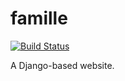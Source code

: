 famille
=======

[![Build Status](https://travis-ci.org/m-vdb/famille.png)](https://travis-ci.org/m-vdb/famille)

A Django-based website.
